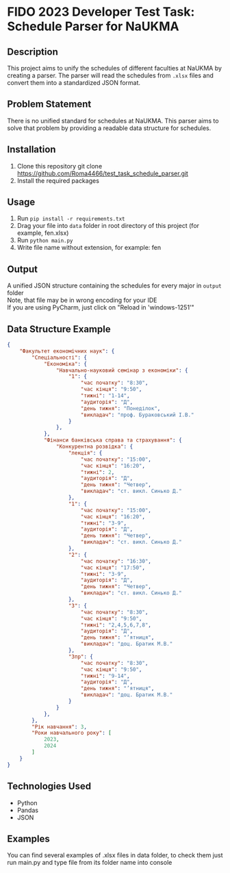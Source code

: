 # FIDO 2023 Developer Test Task: Schedule Parser for NaUKMA

## Description

This project aims to unify the schedules of different faculties at NaUKMA by creating a parser. The parser will read the schedules from `.xlsx` files and convert them into a standardized JSON format.

## Problem Statement

There is no unified standard for schedules at NaUKMA. This parser aims to solve that problem by providing a readable data structure for schedules.

## Installation

1. Clone this repository
git clone https://github.com/Roma4466/test_task_schedule_parser.git
2. Install the required packages

## Usage

1. Run `pip install -r requirements.txt`
2. Drag your file into `data` folder in root directory of this project (for example, fen.xlsx)
3. Run `python main.py`
4. Write file name without extension, for example: fen

## Output

A unified JSON structure containing the schedules for every major in `output` folder<br>
Note, that file may be in wrong encoding for your IDE<br>
If you are using PyCharm, just click on "Reload in 'windows-1251'"

## Data Structure Example

```json
{
    "Факультет економічних наук": {
        "Спеціальності": {
            "Економіка": {
                "Навчально-науковий семінар з економіки": {
                    "1": {
                        "час початку": "8:30",
                        "час кінця": "9:50",
                        "тижні": "1-14",
                        "аудиторія": "Д",
                        "день тижня": "Понеділок",
                        "викладач": "проф. Бураковський І.В."
                    }
                },
            },
            "Фінанси банківська справа та страхування": {
                "Конкурентна розвідка": {
                    "лекція": {
                        "час початку": "15:00",
                        "час кінця": "16:20",
                        "тижні": 2,
                        "аудиторія": "Д",
                        "день тижня": "Четвер",
                        "викладач": "ст. викл. Синько Д."
                    },
                    "1": {
                        "час початку": "15:00",
                        "час кінця": "16:20",
                        "тижні": "3-9",
                        "аудиторія": "Д",
                        "день тижня": "Четвер",
                        "викладач": "ст. викл. Синько Д."
                    },
                    "2": {
                        "час початку": "16:30",
                        "час кінця": "17:50",
                        "тижні": "3-9",
                        "аудиторія": "Д",
                        "день тижня": "Четвер",
                        "викладач": "ст. викл. Синько Д."
                    },
                    "3": {
                        "час початку": "8:30",
                        "час кінця": "9:50",
                        "тижні": "2,4,5,6,7,8",
                        "аудиторія": "Д",
                        "день тижня": "’ятниця",
                        "викладач": "доц. Братик М.В."
                    },
                    "3пр": {
                        "час початку": "8:30",
                        "час кінця": "9:50",
                        "тижні": "9-14",
                        "аудиторія": "Д",
                        "день тижня": "’ятниця",
                        "викладач": "доц. Братик М.В."
                    }
                }
            },
        },
        "Рік навчання": 3,
        "Роки навчального року": [
            2023,
            2024
        ]
    }
}
```

## Technologies Used
+ Python
+ Pandas
+ JSON

## Examples

You can find several examples of .xlsx files in data folder, to check them just run main.py and type file from its folder name into console 
